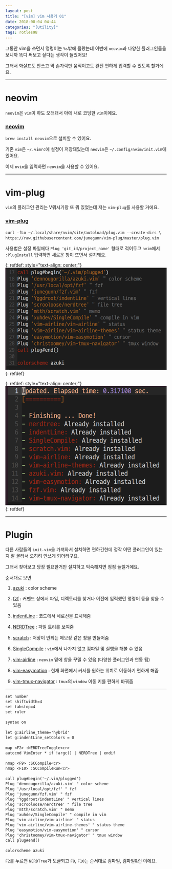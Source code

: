 ```yaml
---
layout: post
title: "[vim] vim 사용기 01"
date: 2018-08-04 04:44
categories: "[Utility]"
tags: rotles98
---
```


그동안 vim을 쓰면서 명령어는 `%s`밖에 몰랐는데 이번에 `neovim`과 다양한 플러그인들을 보니까 똑디 써보고 싶다는 생각이 들었어요!

그래서 화살표도 안쓰고 막 손가락만 움직이고도 완전 편하게 입력할 수 있도록 할거에요.

- - -
# neovim

`neovim`은 `vim`이 하도 오래돼서 아에 새로 코딩한 `vim`이에요.

### [neovim](https://github.com/neovim/neovim)

`brew install neovim`으로 설치할 수 있어요.

기존 `vim`은 `~/.vimrc`에 설정이 저장돼있는데 `neovim`은 `~/.config/nvim/init.vim`에 있어요.

이제 `nvim`을 입력하면 `neovim`을 사용할 수 있어요.

- - -
# vim-plug

`vim`의 플러그인 관리는 V뭐시기랑 또 뭐 있었는데 저는 `vim-plug`를 사용할 거에요.

### [vim-plug](https://github.com/junegunn/vim-plug)

`curl -fLo ~/.local/share/nvim/site/autoload/plug.vim --create-dirs \
    https://raw.githubusercontent.com/junegunn/vim-plug/master/plug.vim`

사용법은 설정 파일에다 `Plug 'git_id/project_name'` 형태로 적어두고 `nvim`에서 `:PlugInstall` 입력하면 새로운 창이 뜨면서 설치돼요.

{: refdef: style="text-align: center;"}
![Plug](/img/vim/01/01.png)
{: refdef}

{: refdef: style="text-align: center;"}
![PlugInstall](/img/vim/01/02.png)
{: refdef}


- - -
# Plugin

다른 사람들의 `init.vim`을 가져와서 설치하면 편하긴한데 정작 어떤 플러그인이 있는지 잘 몰라서 오히려 안쓰게 되더라구요.

그래서 찾아보고 당장 필요한거만 설치하고 익숙해지면 점점 늘릴거에요.

순서대로 보면

1. [azuki](https://github.com/dennougorilla/azuki.vim) : color scheme

2. [fzf](https://github.com/junegunn/fzf.vim) : 커맨드 상에서 파일, 디렉토리를 찾거나 이전에 입력했던 명령어 등을 찾을 수 있음

3. [indentLine](https://github.com/Yggdroot/indentLine) : 코드에서 세로선을 표시해줌

4. [NERDTree](https://github.com/scrooloose/nerdtree) : 파일 트리를 보여줌

5. [scratch](https://github.com/mtth/scratch.vim) : 저장이 안되는 메모장 같은 창을 만들어줌

6. [SingleCompile](https://github.com/xuhdev/SingleCompile) : `vim`에서 나가지 않고 컴파일 및 실행을 해볼 수 있음

7. [vim-airline](https://github.com/vim-airline/vim-airline) : `neovim` 밑에 창을 꾸밀 수 있음 (다양한 플러그인과 연동 됨)

8. [vim-easymotion](https://github.com/easymotion/vim-easymotion) : 현재 화면에서 커서를 원하는 위치로 이동하기 편하게 해줌

9. [vim-tmux-navigator](https://github.com/christoomey/vim-tmux-navigator) : `tmux`의 `window` 이동 키를 편하게 바꿔줌

- - -
```
set number
set shiftwidth=4
set tabstop=4
set ruler

syntax on

let g:airline_theme='hybrid'
let g:indentLine_setColors = 0

map <F2> :NERDTreeToggle<cr>
autocmd VimEnter * if !argc() | NERDTree | endif

nmap <F9> :SCCompile<cr>
nmap <F10> :SCCompileRun<cr>

call plug#begin('~/.vim/plugged')
Plug 'dennougorilla/azuki.vim' " color scheme
Plug '/usr/local/opt/fzf' " fzf
Plug 'junegunn/fzf.vim' " fzf
Plug 'Yggdroot/indentLine' " vertical lines
Plug 'scrooloose/nerdtree' " file tree
Plug 'mtth/scratch.vim' " memo
Plug 'xuhdev/SingleCompile' " compile in vim
Plug 'vim-airline/vim-airline' " status
Plug 'vim-airline/vim-airline-themes' " status theme
Plug 'easymotion/vim-easymotion' " cursor
Plug 'christoomey/vim-tmux-navigator' " tmux window
call plug#end()

colorscheme azuki
```

`F2`를 누르면 `NERDTree`가 토글되고 `F9`, `F10`는 순서대로 컴파일, 컴파일&런 이에요.

